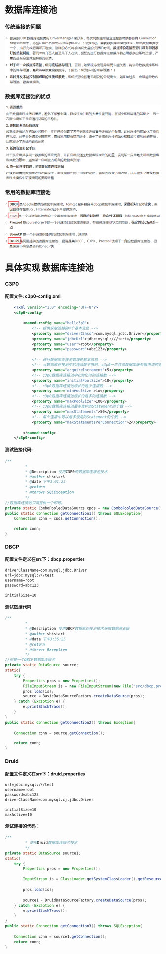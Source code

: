 # 数据库连接池

### 传统连接的问题

![image.png](_images/1599124156615-e038bada-ba6a-4af5-adae-bed44d3d69fb.png)

### 数据库连接池的优点

![image.png](_images/1599124192216-47b2e67a-9f3f-4711-87b2-b0256b07a1b3.png)

### 常用的数据库连接池

![image.png](_images/1599124221874-fdee85e1-0fcd-4147-a5b5-190a58bc0d90.png)



# 具体实现 数据库连接池

### C3P0

#### 配置文件: c3p0-config.xml

```xml
    <?xml version="1.0" encoding="UTF-8"?>
    <c3p0-config>
    
        <named-config name="hellc3p0">
            <!-- 提供获取连接的4个基本信息 -->
            <property name="driverClass">com.mysql.jdbc.Driver</property>
            <property name="jdbcUrl">jdbc:mysql:///test</property>
            <property name="user">root</property>
            <property name="password">abc123</property>
            
            <!-- 进行数据库连接池管理的基本信息 -->
            <!-- 当数据库连接池中的连接数不够时，c3p0一次性向数据库服务器申请的连接数 -->
            <property name="acquireIncrement">5</property>
            <!-- c3p0数据库连接池中初始化时的连接数 -->
            <property name="initialPoolSize">10</property>
            <!-- c3p0数据库连接池维护的最少连接数 -->
            <property name="minPoolSize">10</property>
            <!-- c3p0数据库连接池维护的最多的连接数 -->
            <property name="maxPoolSize">100</property>
            <!-- c3p0数据库连接池最多维护的Statement的个数 -->
            <property name="maxStatements">50</property>
            <!-- 每个连接中可以最多使用的Statement的个数 -->
            <property name="maxStatementsPerConnection">2</property>
    
        </named-config>
    </c3p0-config>
```

#### 测试链接代码:

```java
/**
         * 
         * @Description 使用C3P0的数据库连接池技术
         * @author shkstart
         * @date 下午3:01:25
         * @return
         * @throws SQLException
         */
//数据库连接池只需提供一个即可。
private static ComboPooledDataSource cpds = new ComboPooledDataSource("hellc3p0");
public static Connection getConnection1() throws SQLException{
    Connection conn = cpds.getConnection();

    return conn;
}
```

### DBCP

#### 配置文件定义在src下：dbcp.properties

```properties
driverClassName=com.mysql.jdbc.Driver
url=jdbc:mysql:///test
username=root
password=abc123

initialSize=10
```

#### 测试链接代码

```java
/**
         * 
         * @Description 使用DBCP数据库连接池技术获取数据库连接
         * @author shkstart
         * @date 下午3:35:25
         * @return
         * @throws Exception
         */
//创建一个DBCP数据库连接池
private static DataSource source;
static{
    try {
        Properties pros = new Properties();
        FileInputStream is = new FileInputStream(new File("src/dbcp.properties"));
        pros.load(is);
        source = BasicDataSourceFactory.createDataSource(pros);
    } catch (Exception e) {
        e.printStackTrace();
    }
}
public static Connection getConnection2() throws Exception{

    Connection conn = source.getConnection();

    return conn;
}
```

### Druid

#### 配置文件定义在src下：druid.properties

```properties
url=jdbc:mysql:///test
username=root
password=abc123
driverClassName=com.mysql.cj.jdbc.Driver

initialSize=10
maxActive=10
```

#### 测试连接的代码：

```java
/**
         * 使用Druid数据库连接池技术
         */
private static DataSource source1;
static{
    try {
        Properties pros = new Properties();

        InputStream is = ClassLoader.getSystemClassLoader().getResourceAsStream("druid.properties");

        pros.load(is);

        source1 = DruidDataSourceFactory.createDataSource(pros);
    } catch (Exception e) {
        e.printStackTrace();
    }
}
public static Connection getConnection3() throws SQLException{

    Connection conn = source1.getConnection();
    return conn;
}
```
